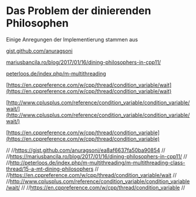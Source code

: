 # Das Problem der dinierenden Philosophen

Einige Anregungen der Implementierung stammen aus

[gist.github.com/anuragsoni](https://gist.github.com/anuragsoni/ea8af6637fa50ba90854)

[mariusbancila.ro/blog/2017/01/16/dining-philosophers-in-cpp11/](https://mariusbancila.ro/blog/2017/01/16/dining-philosophers-in-cpp11/)

[peterloos.de/index.php/m-multithreading](http://peterloos.de/index.php/m-multithreading/m-multithreading-class-thread/15-a-mt-dining-philosophers)

[https://en.cppreference.com/w/cpp/thread/condition_variable/wait](https://en.cppreference.com/w/cpp/thread/condition_variable/wait)

[http://www.cplusplus.com/reference/condition_variable/condition_variable/wait/](http://www.cplusplus.com/reference/condition_variable/condition_variable/wait/)

[https://en.cppreference.com/w/cpp/thread/condition_variable](https://en.cppreference.com/w/cpp/thread/condition_variable)


//
//https://gist.github.com/anuragsoni/ea8af6637fa50ba90854
//
//https://mariusbancila.ro/blog/2017/01/16/dining-philosophers-in-cpp11/
//
//http://peterloos.de/index.php/m-multithreading/m-multithreading-class-thread/15-a-mt-dining-philosophers
//
//https://en.cppreference.com/w/cpp/thread/condition_variable/wait
//
//http://www.cplusplus.com/reference/condition_variable/condition_variable/wait/
//
//https://en.cppreference.com/w/cpp/thread/condition_variable
//

